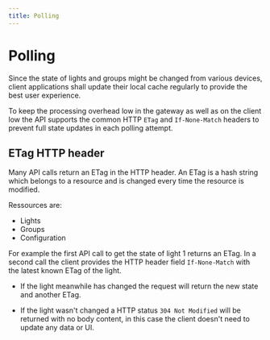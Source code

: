 ```yaml
---
title: Polling
---
```


# Polling

Since the state of lights and groups might be changed from various devices, client applications shall update their local cache regularly to provide the best user experience.

To keep the processing overhead low in the gateway as well as on the client low the API supports the common HTTP `ETag` and `If-None-Match` headers to prevent full state updates in each polling attempt.

## ETag HTTP header

Many API calls return an ETag in the HTTP header. An ETag is a hash string which belongs to a resource and is changed every time the resource is modified.

Ressources are:
 - Lights
 - Groups
 - Configuration

For example the first API call to get the state of light 1 returns an ETag.
In a second call the client provides the HTTP header field `If-None-Match` with the latest known ETag of the light.

 - If the light meanwhile has changed the request will return the new state and another ETag.

 - If the light wasn't changed a HTTP status `304 Not Modified` will be returned with no body content, in this case the client doesn't need to update any data or UI. 

